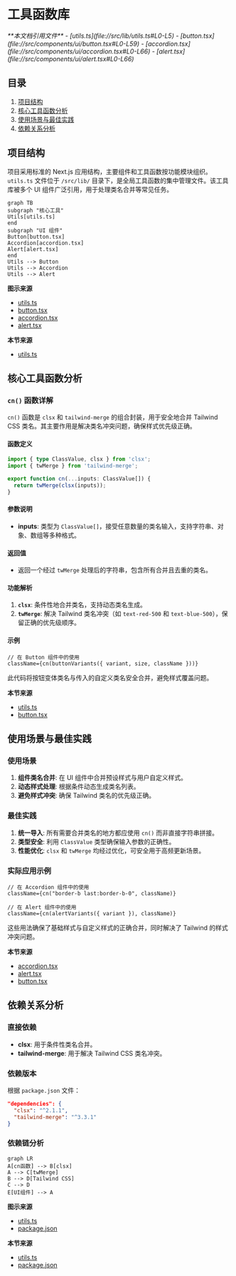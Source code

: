 # 工具函数库

<cite>
**本文档引用文件**  
- [utils.ts](file://src/lib/utils.ts#L0-L5)
- [button.tsx](file://src/components/ui/button.tsx#L0-L59)
- [accordion.tsx](file://src/components/ui/accordion.tsx#L0-L66)
- [alert.tsx](file://src/components/ui/alert.tsx#L0-L66)
</cite>

## 目录

1. [项目结构](#项目结构)
2. [核心工具函数分析](#核心工具函数分析)
3. [使用场景与最佳实践](#使用场景与最佳实践)
4. [依赖关系分析](#依赖关系分析)

## 项目结构

项目采用标准的 Next.js 应用结构，主要组件和工具函数按功能模块组织。`utils.ts` 文件位于 `/src/lib/` 目录下，是全局工具函数的集中管理文件。该工具库被多个 UI 组件广泛引用，用于处理类名合并等常见任务。

```mermaid
graph TB
subgraph "核心工具"
Utils[utils.ts]
end
subgraph "UI 组件"
Button[button.tsx]
Accordion[accordion.tsx]
Alert[alert.tsx]
end
Utils --> Button
Utils --> Accordion
Utils --> Alert
```

**图示来源**

- [utils.ts](file://src/lib/utils.ts#L0-L5)
- [button.tsx](file://src/components/ui/button.tsx#L0-L59)
- [accordion.tsx](file://src/components/ui/accordion.tsx#L0-L66)
- [alert.tsx](file://src/components/ui/alert.tsx#L0-L66)

**本节来源**

- [utils.ts](file://src/lib/utils.ts#L0-L5)

## 核心工具函数分析

### `cn()` 函数详解

`cn()` 函数是 `clsx` 和 `tailwind-merge` 的组合封装，用于安全地合并 Tailwind CSS 类名。其主要作用是解决类名冲突问题，确保样式优先级正确。

#### 函数定义

```typescript
import { type ClassValue, clsx } from 'clsx';
import { twMerge } from 'tailwind-merge';

export function cn(...inputs: ClassValue[]) {
  return twMerge(clsx(inputs));
}
```

#### 参数说明

- **inputs**: 类型为 `ClassValue[]`，接受任意数量的类名输入，支持字符串、对象、数组等多种格式。

#### 返回值

- 返回一个经过 `twMerge` 处理后的字符串，包含所有合并且去重的类名。

#### 功能解析

1. **`clsx`**: 条件性地合并类名，支持动态类名生成。
2. **`twMerge`**: 解决 Tailwind 类名冲突（如 `text-red-500` 和 `text-blue-500`），保留正确的优先级顺序。

#### 示例

```tsx
// 在 Button 组件中的使用
className={cn(buttonVariants({ variant, size, className }))}
```

此代码将按钮变体类名与传入的自定义类名安全合并，避免样式覆盖问题。

**本节来源**

- [utils.ts](file://src/lib/utils.ts#L0-L5)
- [button.tsx](file://src/components/ui/button.tsx#L52)

## 使用场景与最佳实践

### 使用场景

1. **组件类名合并**: 在 UI 组件中合并预设样式与用户自定义样式。
2. **动态样式处理**: 根据条件动态生成类名列表。
3. **避免样式冲突**: 确保 Tailwind 类名的优先级正确。

### 最佳实践

1. **统一导入**: 所有需要合并类名的地方都应使用 `cn()` 而非直接字符串拼接。
2. **类型安全**: 利用 `ClassValue` 类型确保输入参数的正确性。
3. **性能优化**: `clsx` 和 `twMerge` 均经过优化，可安全用于高频更新场景。

### 实际应用示例

```tsx
// 在 Accordion 组件中的使用
className={cn("border-b last:border-b-0", className)}

// 在 Alert 组件中的使用
className={cn(alertVariants({ variant }), className)}
```

这些用法确保了基础样式与自定义样式的正确合并，同时解决了 Tailwind 的样式冲突问题。

**本节来源**

- [accordion.tsx](file://src/components/ui/accordion.tsx#L21)
- [alert.tsx](file://src/components/ui/alert.tsx#L30)
- [button.tsx](file://src/components/ui/button.tsx#L52)

## 依赖关系分析

### 直接依赖

- **clsx**: 用于条件性类名合并。
- **tailwind-merge**: 用于解决 Tailwind CSS 类名冲突。

### 依赖版本

根据 `package.json` 文件：

```json
"dependencies": {
  "clsx": "^2.1.1",
  "tailwind-merge": "^3.3.1"
}
```

### 依赖链分析

```mermaid
graph LR
A[cn函数] --> B[clsx]
A --> C[twMerge]
B --> D[Tailwind CSS]
C --> D
E[UI组件] --> A
```

**图示来源**

- [utils.ts](file://src/lib/utils.ts#L0-L5)
- [package.json](file://package.json#L30-L31)

**本节来源**

- [utils.ts](file://src/lib/utils.ts#L0-L5)
- [package.json](file://package.json#L30-L31)
